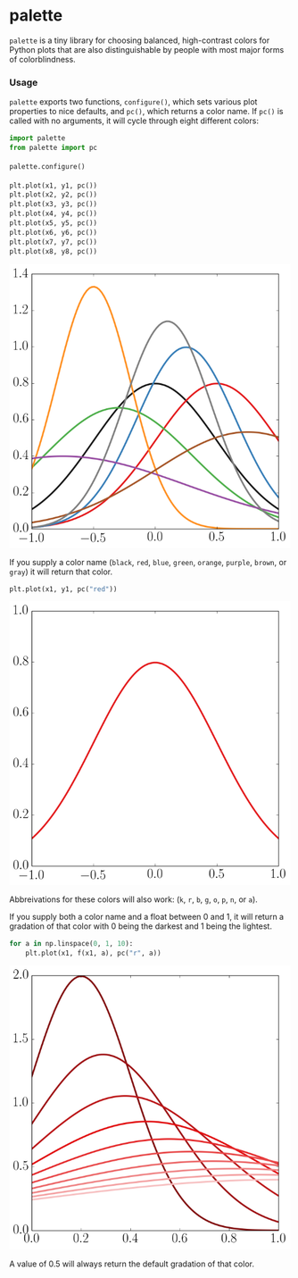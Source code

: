 # palette

`palette` is a tiny library for choosing balanced, high-contrast colors for Python plots that are also distinguishable by people with most major forms of colorblindness.

### Usage

`palette` exports two functions, `configure()`, which sets various plot properties to nice defaults, and `pc()`, which returns a color name. If `pc()` is called with no arguments, it will cycle through eight different colors:

```Python
import palette
from palette import pc

palette.configure()

plt.plot(x1, y1, pc())
plt.plot(x2, y2, pc())
plt.plot(x3, y3, pc())
plt.plot(x4, y4, pc())
plt.plot(x5, y5, pc())
plt.plot(x6, y6, pc())
plt.plot(x7, y7, pc())
plt.plot(x8, y8, pc())
```

![cycling through colors](README_images/color_cycle.png)

If you supply a color name (`black`, `red`, `blue`, `green`, `orange`, `purple`, `brown`, or `gray`) it will return that color.

```Python
plt.plot(x1, y1, pc("red"))
```

![single color](README_images/one_color.png)

Abbreivations for these colors will also work: (`k`, `r`, `b`, `g`, `o`, `p`, `n`, or `a`).

If you supply both a color name and a float between 0 and 1, it will return a gradation of that color with 0 being the darkest and 1 being the lightest.

```Python
for a in np.linspace(0, 1, 10):
    plt.plot(x1, f(x1, a), pc("r", a))
```

![color gradations](README_images/color_range.png)

A value of 0.5 will always return the default gradation of that color.
